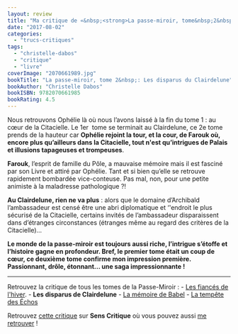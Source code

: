 ```yaml
---
layout: review
title: "Ma critique de «&nbsp;<strong>La passe-miroir, tome&nbsp;2&nbsp;: Les disparus de Clairdelune</strong>&nbsp;» de <em>Christelle Dabos</em>"
date: "2017-08-02"
categories: 
  - "trucs-critiques"
tags: 
  - "christelle-dabos"
  - "critique"
  - "livre"
coverImage: "2070661989.jpg"
bookTitle: "La passe-miroir, tome 2&nbsp;: Les disparus du Clairdelune"
bookAuthor: "Christelle Dabos"
bookISBN: 9782070661985  
bookRating: 4.5
---
```


Nous retrouvons Ophélie là où nous l’avons laissé à la fin du tome 1 : au cœur de la Citacielle. Le 1er  tome se terminait au Clairdelune, ce 2e tome prends de la hauteur car **Ophélie rejoint la tour, et la cour, de Farouk où, encore plus qu’ailleurs dans la Citacielle, tout n'est qu’intrigues de Palais et illusions tapageuses et trompeuses**.

**Farouk**, l’esprit de famille du Pôle, a mauvaise mémoire mais il est fasciné par son Livre et attiré par Ophélie. Tant et si bien qu’elle se retrouve rapidement bombardée vice-conteuse. Pas mal, non, pour une petite animiste à la maladresse pathologique ?!

**Au Clairdelune, rien ne va plus** : alors que le domaine d’Archibald l’ambassadeur est censé être une abri diplomatique et ‘'endroit le plus sécurisé de la Citacielle, certains invités de l’ambassadeur disparaissent dans d’étranges circonstances (étranges même au regard des critères de la Citacielle)…

**Le monde de la passe-miroir est toujours aussi riche, l’intrigue s’étoffe et l’histoire gagne en profondeur. Bref, le premier tome était un coup de cœur, ce deuxième tome confirme mon impression première. Passionnant, drôle, étonnant... une saga impressionnante !**

* * *

Retrouvez la critique de tous les tomes de la Passe-Miroir : - [Les fiancés de l'hiver](https://www.6x8.org/2017/07/ma-critique-de-la-passe-miroir-tome-1-les-fiances-de-lhiver-de-christelle-dabos/). - **Les disparus de Clairdelune** - [La mémoire de Babel](https://www.6x8.org/2017/12/ma-critique-de-la-passe-miroir-tome-3-la-memoire-de-babel-de-christelle-dabos/) - [La tempête des Échos](https://www.6x8.org/2019/12/ma-critique-de-la-passe-miroir-tome-4-la-tempete-des-echos-de-christelle-dabos/)

Retrouvez [cette critique](https://www.senscritique.com/livre/Les_Disparus_du_Clairdelune_La_Passe_Miroir_tome_2/critique/134157783) sur **Sens Critique** où vous pouvez aussi [me retrouver](http://www.senscritique.com/Arnaud_Malon) !
